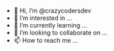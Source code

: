 - 👋 Hi, I’m @crazycodersdev
- 👀 I’m interested in ...
- 🌱 I’m currently learning ...
- 💞️ I’m looking to collaborate on ...
- 📫 How to reach me ...

<!---
crazycodersdev/crazycodersdev is a ✨ special ✨ repository because its `README.md` (this file) appears on your GitHub profile.
You can click the Preview link to take a look at your changes.
--->
